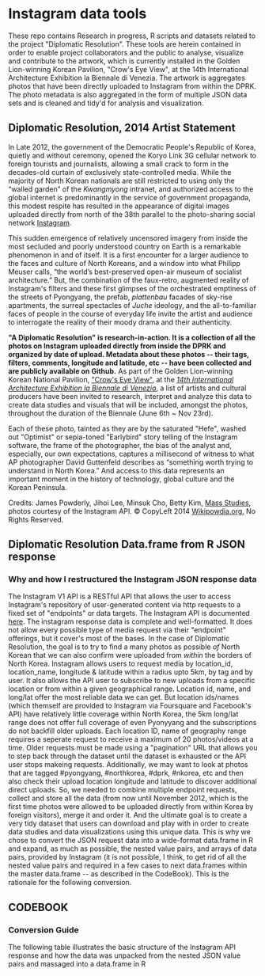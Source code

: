 # Instagram data tools


These repo contains Research in progress, R scripts and datasets related to the project "Diplomatic Resolution". These tools are herein contained in order to enable project collaborators and the public to analyse, visualize and contribute to the artwork, which is currently installed in the Golden Lion-winning Korean Pavilion, "Crow's Eye View", at the 14th International Architecture Exhibition la Biennale di Venezia. The artwork is aggregates photos that have been directly uploaded to Instagram from within the DPRK. The photo metadata is also aggregated in the form of multiple JSON data sets and is cleaned and tidy'd for analysis and visualization.

## Diplomatic Resolution, 2014 Artist Statement


In Late 2012, the government of the Democratic People's Republic of Korea, quietly and without ceremony, opened the Koryo Link 3G cellular network to foreign tourists and journalists, allowing a small crack to form in the decades-old curtain of exclusively state-controlled media. While the majority of North Korean nationals are still restricted to using only the “walled garden” of the *Kwangmyong* intranet, and authorized access to the global internet is predominantly in the service of government propaganda, this modest respite has resulted in the appearance of digital images uploaded directly from north of the 38th parallel to the photo-sharing social network [Instagram](http://instagram.com/#).

This sudden emergence of relatively uncensored imagery from inside the most secluded and poorly understood country on Earth is a remarkable phenomenon in and of itself. It is a first encounter for a larger audience to the faces and culture of North Koreans, and a window into what Philipp Meuser calls, “the world’s best-preserved open-air museum of socialist architecture.” But, the combination of the faux-retro, augmented reality of Instagram's filters and these first glimpses of the orchestrated emptiness of the streets of Pyongyang, the prefab, *plattenbau* facades of sky-rise apartments, the surreal spectacles of *Juche* ideology, and the all-to-familiar faces of people in the course of everyday life invite the artist and audience to interrogate the reality of their moody drama and their authenticity.

**"A Diplomatic Resolution" is research-in-action. It is a collection of all the photos on Instagram uploaded directly from inside the DPRK and organized by date of upload. Metadata about these photos -- their tags, filters, comments, longitude and latitude, etc -- have been collected and are publicly available on Github.** As part of the Golden Lion-winning Korean National Pavilion, ["Crow's Eye View"](http://www.korean-pavilion.or.kr/14pavilion/index.html), at the [*14th International Architecture Exhibition la Biennale di Venezia*](http://www.labiennale.org/en/architecture/news/07-06.html), a list of artists and cultural producers have been invited to research, interpret and analyze this data to create data studies and visuals that will be included, amongst the photos, throughout the duration of the Biennale (June 6th ~ Nov 23rd).

Each of these photo, tainted as they are by the saturated "Hefe", washed out "Optimist" or sepia-toned "Earlybird" story telling of the Instagram software, the frame of the photographer, the bias of the analyst and, especially, our own expectations, captures a millisecond of witness to what AP photographer David Guttenfeld describes as “something worth trying to understand in North Korea.” And access to this data represents an important moment in the history of technology, global culture and the Korean Peninsula.

Credits: James Powderly, Jihoi Lee, Minsuk Cho, Betty Kim, [Mass Studies](http://www.massstudies.com/), photos courtesy of the Instagram API. © CopyLeft 2014 [Wikipowdia.org.](http://wikipowdia.org) No Rights Reserved.

## Diplomatic Resolution Data.frame from R JSON response
### Why and how I restructured the Instagram JSON response data

The Instagram V1 API is a RESTful API that allows the user to access Instagram's repository of user-generated content via http requests to a fixed set of "endpoints" or data targets. The Instagram API is documented [here](http://instagram.com/developer/#). The instagram response data is complete and well-formatted. It does not allow every possible type of media request via their "endpoint" offerings, but it cover's most of the bases. In the case of Diplomatic Resolution, the goal is to try to find a many photos as possible *of* North Korean that we can also confirm were uploaded from *within* the borders of North Korea. Instagram allows users to request media by location_id, location_name, longitude & latitude within a radius upto 5km, by tag and by user. It also allows the API user to subscribe to new uploads from a specific location or from within a given geographical range. Location id, name, and long/lat offer the most reliable data we can get. But location ids/names (which themself are provided to Instagram via Foursquare and Facebook's API) have relatively little coverage within North Korea, the 5km long/lat range does not offer full coverage of even Pyonyyang and the subscriptions do not backfill older uploads. Each location ID, name of geography range requires a seperate request to receive a maximum of 20 photos/videos at a time. Older requests must be made using a "pagination" URL that allows you to step back through the dataset until the dataset is exhausted or the API user stops makeing requests. Additionally, we may want to look at photos that are tagged #pyongyang, #northkorea, #dprk, #nkorea, etc and then also check their upload location longitude and latitude to discover additional direct uploads. So, we needed to combine multiple endpoint requests, collect and store all the data (from now until November 2012, which is the first time photos were allowed to be uploaded directly from within Korea by foreign visitors), merge it and order it. And the ultimate goal is to create a very tidy dataset that users can download and play with in order to create data studies and data visualizations using this unique data. This is why we chose to convert the JSON request data into a wide-format data.frame in R and expand, as much as possible, the nested value pairs, and arrays of data pairs, provided by Instagram (it is not possible, I think, to get rid of all the nested value pairs and required in a few cases to next data.frames within the master data.frame -- as described in the CodeBook). This is the rationale for the following conversion. 

## CODEBOOK
### Conversion Guide

The following table illustrates the basic structure of the Instagram API response and how the data was unpacked from the nested JSON value pairs and massaged into a data.frame in R


